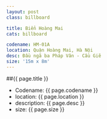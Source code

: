 ```yaml
---
layout: post
class: billboard

title: Biển Hoàng Mai
cats: billboard

codename: HM-01A
location: Quận Hoàng Mai, Hà Nội
desc: Đầu ngã ba Pháp Vân - Cầu Giẽ
size: '15m x 8m'
---
```


##{{ page.title }}
- Codename: {{ page.codename }}
- location: {{ page.location }}
- description: {{ page.desc }}
- size: {{ page.size }}